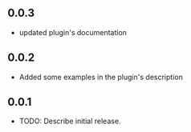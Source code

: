 ## 0.0.3
* updated plugin's documentation

## 0.0.2
* Added some examples in the plugin's description

## 0.0.1
* TODO: Describe initial release.
